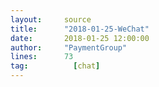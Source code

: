 ```yaml
---
layout:     source 
title:      "2018-01-25-WeChat"
date:       2018-01-25 12:00:00
author:     "PaymentGroup"
lines:      73 
tag:		  [chat]
---
```

